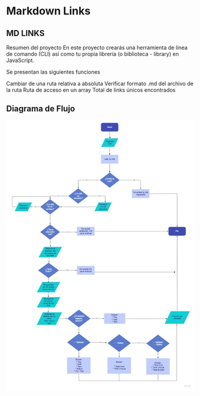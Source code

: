 # Markdown Links

## MD LINKS
Resumen del proyecto
En este proyecto crearás una herramienta de línea de comando (CLI) así como tu propia librería (o biblioteca - library) en JavaScript.

Se presentan las siguientes funciones

Cambiar de una ruta relativa a absoluta
Verificar formato .md del archivo de la ruta
Ruta de acceso en un array
Total de links únicos encontrados

## Diagrama de Flujo
![](img/Diagrama%20de%20flujo.jpg)
